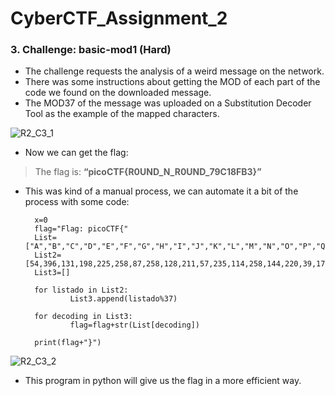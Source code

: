 # CyberCTF_Assignment_2

### 3. Challenge: basic-mod1 (Hard)

* The challenge requests the analysis of a weird message on the network.
* There was some instructions about getting the MOD of each part of the code we found on the downloaded message.
* The MOD37 of the message was uploaded on a Substitution Decoder Tool as the example of the mapped characters.

![R2_C3_1](https://user-images.githubusercontent.com/124681007/217738255-f79d87e4-cab9-4917-8453-0253d6aa2dc9.png)

* Now we can get the flag:

> The flag is: **“picoCTF{R0UND_N_R0UND_79C18FB3}”**

* This was kind of a manual process, we can automate it a bit of the process with some code:

		x=0
		flag="Flag: picoCTF{"
		List=["A","B","C","D","E","F","G","H","I","J","K","L","M","N","O","P","Q","R","S","T","U","V","W","X","Y","Z",0,1,2,3,4,5,6,7,8,9,"_"]
		List2=[54,396,131,198,225,258,87,258,128,211,57,235,114,258,144,220,39,175,330,338,297,288]
		List3=[]

		for listado in List2:
				List3.append(listado%37)

		for decoding in List3:
				flag=flag+str(List[decoding])

		print(flag+"}")

![R2_C3_2](https://user-images.githubusercontent.com/124681007/217740590-3cdca0ad-14b2-4fb1-b80a-702e93fbd3b7.png)

* This program in python will give us the flag in a more efficient way.
